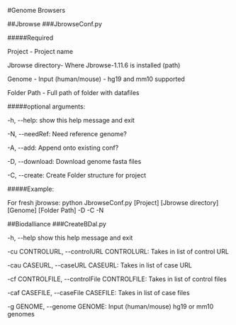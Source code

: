 #Genome Browsers

##Jbrowse
###JbrowseConf.py

#####Required

  Project -              Project name

  Jbrowse directory-     Where Jbrowse-1.11.6 is installed (path)

  Genome -               Input (human/mouse) - hg19 and mm10 supported

  Folder Path -          Full path of folder with datafiles

#####optional arguments:

  -h, --help:            show this help message and exit

  -N, --needRef:         Need reference genome?
  
  -A, --add:           Append onto existing conf?
  
  -D, --download:        Download genome fasta files
  
  -C, --create:          Create Folder structure for project

#####Example: 

For fresh jbrowse: python JbrowseConf.py [Project] [Jbrowse directory] [Genome] [Folder Path] -D -C -N

##Biodalliance
###CreateBDal.py

  -h, --help            show this help message and exit

  -cu CONTROLURL, --controlURL CONTROLURL: Takes in list of control URL
  
  -cau CASEURL, --caseURL CASEURL: Takes in list of case URL
  
  -cf CONTROLFILE, --controlFile CONTROLFILE: Takes in list of control files
  
  -caf CASEFILE, --caseFile CASEFILE: Takes in list of case files
  
  -g GENOME, --genome GENOME: Input (human/mouse) hg19 or mm10 genomes

